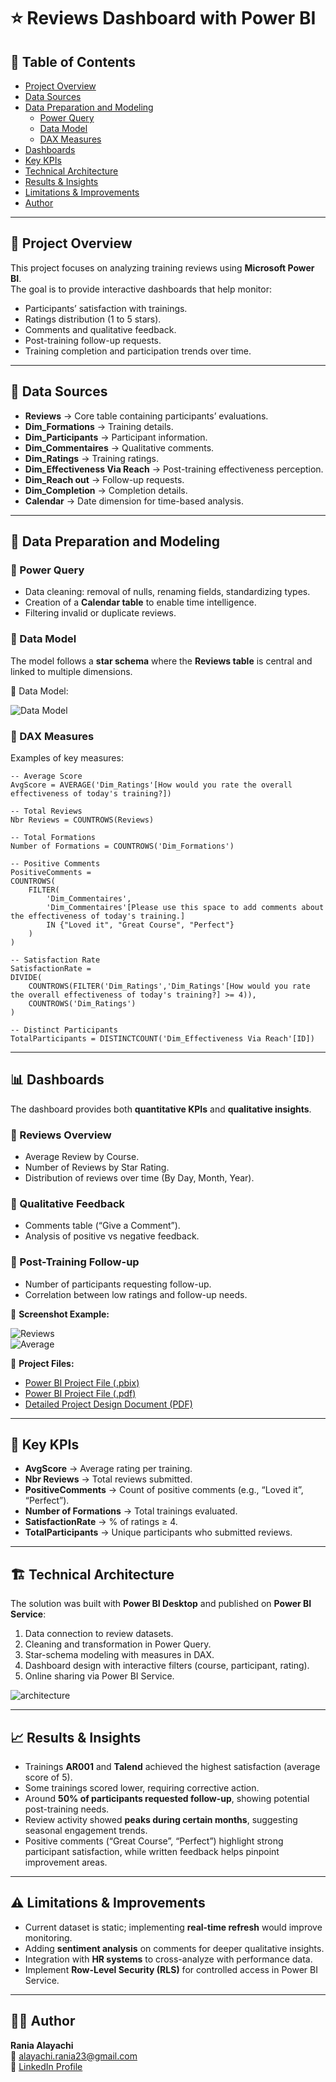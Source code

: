 # ⭐ Reviews Dashboard with Power BI

## 📑 Table of Contents

- [Project Overview](#project-overview)
- [Data Sources](#data-sources)
- [Data Preparation and Modeling](#data-preparation-and-modeling)
  - [Power Query](#power-query)
  - [Data Model](#data-model)
  - [DAX Measures](#dax-measures)
- [Dashboards](#dashboards)
- [Key KPIs](#key-kpis)
- [Technical Architecture](#technical-architecture)
- [Results & Insights](#results--insights)
- [Limitations & Improvements](#limitations--improvements)
- [Author](#author)

---

## 🚀 Project Overview

This project focuses on analyzing training reviews using **Microsoft Power BI**.  
The goal is to provide interactive dashboards that help monitor:

- Participants’ satisfaction with trainings.  
- Ratings distribution (1 to 5 stars).  
- Comments and qualitative feedback.  
- Post-training follow-up requests.  
- Training completion and participation trends over time.  

---

## 📂 Data Sources

- **Reviews** → Core table containing participants’ evaluations.  
- **Dim_Formations** → Training details.  
- **Dim_Participants** → Participant information.  
- **Dim_Commentaires** → Qualitative comments.  
- **Dim_Ratings** → Training ratings.  
- **Dim_Effectiveness Via Reach** → Post-training effectiveness perception.  
- **Dim_Reach out** → Follow-up requests.  
- **Dim_Completion** → Completion details.  
- **Calendar** → Date dimension for time-based analysis.  

---

## 🔄 Data Preparation and Modeling

### 🔹 Power Query

- Data cleaning: removal of nulls, renaming fields, standardizing types.  
- Creation of a **Calendar table** to enable time intelligence.  
- Filtering invalid or duplicate reviews.  

### 🔹 Data Model

The model follows a **star schema** where the **Reviews table** is central and linked to multiple dimensions.  

📌 Data Model:  

![Data Model](DataModel.png)    

### 🔹 DAX Measures

Examples of key measures:  

```DAX
-- Average Score
AvgScore = AVERAGE('Dim_Ratings'[How would you rate the overall effectiveness of today's training?])

-- Total Reviews
Nbr Reviews = COUNTROWS(Reviews)

-- Total Formations
Number of Formations = COUNTROWS('Dim_Formations')

-- Positive Comments
PositiveComments =
COUNTROWS(
    FILTER(
        'Dim_Commentaires',
        'Dim_Commentaires'[Please use this space to add comments about the effectiveness of today's training.] 
        IN {"Loved it", "Great Course", "Perfect"}
    )
)

-- Satisfaction Rate
SatisfactionRate =
DIVIDE(
    COUNTROWS(FILTER('Dim_Ratings','Dim_Ratings'[How would you rate the overall effectiveness of today's training?] >= 4)),
    COUNTROWS('Dim_Ratings')
)

-- Distinct Participants
TotalParticipants = DISTINCTCOUNT('Dim_Effectiveness Via Reach'[ID])
```  

---

## 📊 Dashboards

The dashboard provides both **quantitative KPIs** and **qualitative insights**.  

### 🔹 Reviews Overview  
- Average Review by Course.  
- Number of Reviews by Star Rating.  
- Distribution of reviews over time (By Day, Month, Year).  

### 🔹 Qualitative Feedback  
- Comments table (“Give a Comment”).  
- Analysis of positive vs negative feedback.  

### 🔹 Post-Training Follow-up  
- Number of participants requesting follow-up.  
- Correlation between low ratings and follow-up needs.  

📌 **Screenshot Example:**  

![Reviews](Reviews.png)  
![Average](Average.png)    

📌 **Project Files:**  
- [Power BI Project File (.pbix)](Views_Advanced.pbix)
- [Power BI Project File (.pdf)](Views_Advanced.pdf)  
- [Detailed Project Design Document (PDF)](reviewsDsd.pdf)  

---

## 📌 Key KPIs  

- **AvgScore** → Average rating per training.  
- **Nbr Reviews** → Total reviews submitted.  
- **PositiveComments** → Count of positive comments (e.g., “Loved it”, “Perfect”).  
- **Number of Formations** → Total trainings evaluated.  
- **SatisfactionRate** → % of ratings ≥ 4.  
- **TotalParticipants** → Unique participants who submitted reviews.  

---

## 🏗️ Technical Architecture  

The solution was built with **Power BI Desktop** and published on **Power BI Service**:  

1. Data connection to review datasets.  
2. Cleaning and transformation in Power Query.  
3. Star-schema modeling with measures in DAX.  
4. Dashboard design with interactive filters (course, participant, rating).  
5. Online sharing via Power BI Service.  

![architecture](architecture.png)

---

## 📈 Results & Insights  

- Trainings **AR001** and **Talend** achieved the highest satisfaction (average score of 5).  
- Some trainings scored lower, requiring corrective action.  
- Around **50% of participants requested follow-up**, showing potential post-training needs.  
- Review activity showed **peaks during certain months**, suggesting seasonal engagement trends.  
- Positive comments (“Great Course”, “Perfect”) highlight strong participant satisfaction, while written feedback helps pinpoint improvement areas.  

---

## ⚠️ Limitations & Improvements  

- Current dataset is static; implementing **real-time refresh** would improve monitoring.  
- Adding **sentiment analysis** on comments for deeper qualitative insights.  
- Integration with **HR systems** to cross-analyze with performance data.  
- Implement **Row-Level Security (RLS)** for controlled access in Power BI Service.  

---

## 👩‍💻 Author  

**Rania Alayachi**  
📧 alayachi.rania23@gmail.com  
🔗 [LinkedIn Profile](https://www.linkedin.com/in/rania-al-ayachi/)  
